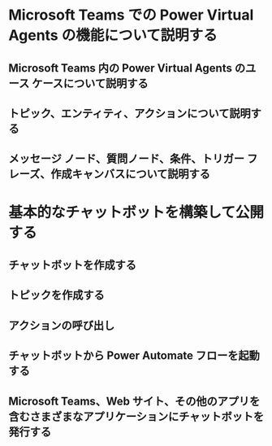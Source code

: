 # Microsoft Teams での Power Virtual Agents の機能について説明する

## Microsoft Teams 内の Power Virtual Agents のユース ケースについて説明する

## トピック、エンティティ、アクションについて説明する

## メッセージ ノード、質問ノード、条件、トリガー フレーズ、作成キャンバスについて説明する

# 基本的なチャットボットを構築して公開する

## チャットボットを作成する

## トピックを作成する

## アクションの呼び出し

## チャットボットから Power Automate フローを起動する

## Microsoft Teams、Web サイト、その他のアプリを含むさまざまなアプリケーションにチャットボットを発行する
